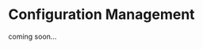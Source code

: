 # Configuration Management

<!--- cSpell:ignore qube cntk autoplay allowfullscreen sandboxing usecase thoroughly usecases argoproj jmeter  -->

coming soon...

